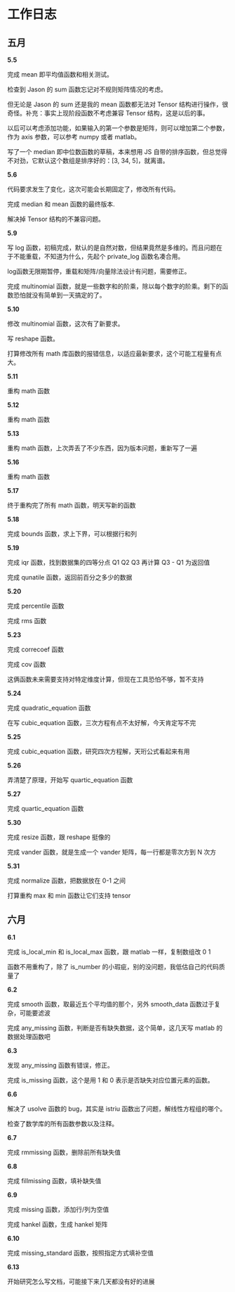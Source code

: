 # 工作日志

## 五月

**5.5**

完成 mean 即平均值函数和相关测试。

检查到 Jason 的 sum 函数忘记对不规则矩阵情况的考虑。

但无论是 Jason 的 sum 还是我的 mean 函数都无法对 Tensor 结构进行操作，很奇怪。补充：事实上现阶段函数不考虑兼容 Tensor 结构，这是以后的事。

以后可以考虑添加功能，如果输入的第一个参数是矩阵，则可以增加第二个参数，作为 axis 参数，可以参考 numpy 或者 matlab。

写了一个 median 即中位数函数的草稿，本来想用 JS 自带的排序函数，但总觉得不对劲，它默认这个数组是排序好的：\[3, 34, 5\]，就离谱。

**5.6**

代码要求发生了变化，这次可能会长期固定了，修改所有代码。

完成 median 和 mean 函数的最终版本.

解决掉 Tensor 结构的不兼容问题。

**5.9**

写 log 函数，初稿完成，默认的是自然对数，但结果竟然是多维的。而且问题在于不能重载，不知道为什么，先起个 private_log 函数名凑合用。

log函数无限期暂停，重载和矩阵/向量除法设计有问题，需要修正。

完成 multinomial 函数，就是一些数字和的阶乘，除以每个数字的阶乘。剩下的函数恐怕就没有简单到一天搞定的了。

**5.10**

修改 multinomial 函数，这次有了新要求。

写 reshape 函数。

打算修改所有 math 库函数的报错信息，以适应最新要求，这个可能工程量有点大。

**5.11**

重构 math 函数

**5.12**

重构 math 函数

**5.13**

重构 math 函数，上次弄丢了不少东西，因为版本问题，重新写了一遍

**5.16**

重构 math 函数

**5.17**

终于重构完了所有 math 函数，明天写新的函数

**5.18**

完成 bounds 函数，求上下界，可以根据行和列

**5.19**

完成 iqr 函数，找到数据集的四等分点 Q1 Q2 Q3 再计算 Q3 - Q1 为返回值

完成 qunatile 函数，返回前百分之多少的数据

**5.20**

完成 percentile 函数

完成 rms 函数

**5.23**

完成 correcoef 函数

完成 cov 函数

这俩函数未来需要支持对特定维度计算，但现在工具恐怕不够，暂不支持

**5.24**

完成 quadratic_equation 函数

在写 cubic_equation 函数，三次方程有点不太好解，今天肯定写不完

**5.25**

完成 cubic_equation 函数，研究四次方程解，天珩公式看起来有用

**5.26**

弄清楚了原理，开始写 quartic_equation 函数

**5.27**

完成 quartic_equation 函数

**5.30**

完成 resize 函数，跟 reshape 挺像的

完成 vander 函数，就是生成一个 vander 矩阵，每一行都是零次方到 N 次方

**5.31**

完成 normalize 函数，把数据放在 0-1 之间

打算重构 max 和 min 函数让它们支持 tensor

## 六月

**6.1**

完成 is_local_min 和 is_local_max 函数，跟 matlab 一样，复制数组改 0 1

函数不用重构了，除了 is_number 的小瑕疵，别的没问题，我低估自己的代码质量了

**6.2**

完成 smooth 函数，取最近五个平均值的那个，另外 smooth_data 函数过于复杂，可能要滤波

完成 any_missing 函数，判断是否有缺失数据，这个简单，这几天写 matlab 的数据处理函数吧

**6.3**

发现 any_missing 函数有错误，修正。

完成 is_missing 函数，这个是用 1 和 0 表示是否缺失对应位置元素的函数。

**6.6**

解决了 usolve 函数的 bug，其实是 istriu 函数出了问题，解线性方程组的哪个。

检查了数学库的所有函数参数以及注释。

**6.7**

完成 rmmissing 函数，删除前所有缺失值

**6.8**

完成 fillmissing 函数，填补缺失值

**6.9**

完成 missing 函数，添加行/列为空值

完成 hankel 函数，生成 hankel 矩阵

**6.10**

完成 missing_standard 函数，按照指定方式填补空值

**6.13**

开始研究怎么写文档，可能接下来几天都没有好的进展
